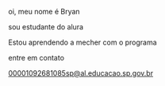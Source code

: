 oi, meu nome é Bryan 

sou estudante do alura

Estou aprendendo a mecher com o programa

entre em contato

00001092681085sp@al.educacao.sp.gov.br
